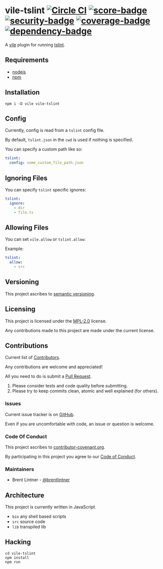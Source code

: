 # vile-tslint [![Circle CI](https://circleci.com/gh/forthright/vile-tslint.svg?style=shield&circle-token=b2617bd7552a6158b6a8267fb454f8dfea0b9e50)](https://circleci.com/gh/forthright/vile-tslint) [![score-badge](https://vile.io/api/v0/projects/vile-tslint/badges/score?token=USryyHar5xQs7cBjNUdZ)](https://vile.io/~brentlintner/vile-tslint) [![security-badge](https://vile.io/api/v0/projects/vile-tslint/badges/security?token=USryyHar5xQs7cBjNUdZ)](https://vile.io/~brentlintner/vile-tslint) [![coverage-badge](https://vile.io/api/v0/projects/vile-tslint/badges/coverage?token=USryyHar5xQs7cBjNUdZ)](https://vile.io/~brentlintner/vile-tslint) [![dependency-badge](https://vile.io/api/v0/projects/vile-tslint/badges/dependency?token=USryyHar5xQs7cBjNUdZ)](https://vile.io/~brentlintner/vile-tslint)

A [vile](https://vile.io) plugin for running [tslint](https://palantir.github.io/tslint).

## Requirements

- [nodejs](http://nodejs.org)
- [npm](http://npmjs.org)

## Installation

    npm i -D vile vile-tslint

## Config

Currently, config is read from a `tslint` config file.

By default, `tslint.json` in the `cwd` is used if nothing is specified.

You can specify a custom path like so:

```yaml
tslint:
  config: some_custom_file_path.json
```

## Ignoring Files

You can specify `tslint` specific ignores:

```yaml
tslint:
  ignore:
    - dir
    - file.ts
```

## Allowing Files

You can set `vile.allow` or `tslint.allow`:

Example:

```yaml
tslint:
  allow:
    - src
```
## Versioning

This project ascribes to [semantic versioning](http://semver.org).

## Licensing

This project is licensed under the [MPL-2.0](LICENSE) license.

Any contributions made to this project are made under the current license.

## Contributions

Current list of [Contributors](https://github.com/forthright/vile-tslint/graphs/contributors).

Any contributions are welcome and appreciated!

All you need to do is submit a [Pull Request](https://github.com/forthright/vile-tslint/pulls).

1. Please consider tests and code quality before submitting.
2. Please try to keep commits clean, atomic and well explained (for others).

### Issues

Current issue tracker is on [GitHub](https://github.com/forthright/vile-tslint/issues).

Even if you are uncomfortable with code, an issue or question is welcome.

### Code Of Conduct

This project ascribes to [contributor-covenant.org](http://contributor-covenant.org).

By participating in this project you agree to our [Code of Conduct](CODE_OF_CONDUCT.md).

### Maintainers

- Brent Lintner - [@brentlintner](http://github.com/brentlintner)

## Architecture

This project is currently written in JavaScript.

- `bin` any shell based scripts
- `src` source code
- `lib` transpiled lib

## Hacking

    cd vile-tslint
    npm install
    npm run
